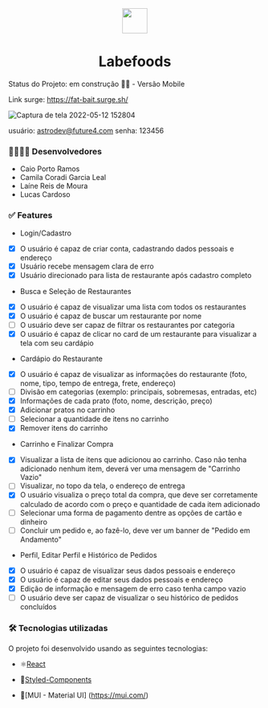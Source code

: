<div align="center" > <img width="50vw" src="https://img.icons8.com/cotton/344/street-food.png"/>
 <h1 align="center"><strong>Labefoods</b></strong></h1></div>
 
 Status do Projeto: em construção :man_technologist: - Versão Mobile
 
 Link surge: https://fat-bait.surge.sh/

![Captura de tela 2022-05-12 152804](https://user-images.githubusercontent.com/93163329/168144187-c9c5fd5c-7331-4e10-b050-cc35c0b9fe8f.png)

usuário: astrodev@future4.com
senha: 123456

<h3>👨‍💻👩‍💻 Desenvolvedores</h3>

- Caio Porto Ramos
- Camila Coradi Garcia Leal
- Laíne Reis de Moura
- Lucas Cardoso

 <h3>✅ Features</h3>
 
 * Login/Cadastro
- [x] O usuário é capaz de criar conta, cadastrando dados pessoais e endereço
- [x] Usuário recebe mensagem clara de erro
- [x] Usuário direcionado para lista de restaurante após cadastro completo

- Busca e Seleção de Restaurantes

* [x] O usuário é capaz de visualizar uma lista com todos os restaurantes
* [x] O usuário é capaz de buscar um restaurante por nome
* [ ] O usuário deve ser capaz de filtrar os restaurantes por categoria
* [x] O usuário é capaz de clicar no card de um restaurante para visualizar a tela com seu cardápio

- Cardápio do Restaurante

* [x] O usuário é capaz de visualizar as informações do restaurante (foto, nome, tipo, tempo de entrega, frete, endereço)
* [ ] Divisão em categorias (exemplo: principais, sobremesas, entradas, etc)
* [x] Informações de cada prato (foto, nome, descrição, preço)
* [x] Adicionar pratos no carrinho
* [ ] Selecionar a quantidade de itens no carrinho
* [x] Remover itens do carrinho

- Carrinho e Finalizar Compra

* [x] Visualizar a lista de itens que adicionou ao carrinho. Caso não tenha adicionado nenhum item, deverá ver uma mensagem de "Carrinho Vazio"
* [ ] Visualizar, no topo da tela, o endereço de entrega
* [x] O usuário visualiza o preço total da compra, que deve ser corretamente calculado de acordo com o preço e quantidade de cada item adicionado
* [ ] Selecionar uma forma de pagamento dentre as opções de cartão e dinheiro
* [ ] Concluir um pedido e, ao fazê-lo, deve ver um banner de "Pedido em Andamento"

- Perfil, Editar Perfil e Histórico de Pedidos

* [x] O usuário é capaz de visualizar seus dados pessoais e endereço
* [x] O usuário é capaz de editar seus dados pessoais e endereço
* [x] Edição de informação e mensagem de erro caso tenha campo vazio
* [ ] O usuário deve ser capaz de visualizar o seu histórico de pedidos concluídos

<h3>🛠 Tecnologias utilizadas</h3>

O projeto foi desenvolvido usando as seguintes tecnologias:

- ⚛️[React](https://pt-br.reactjs.org/docs/getting-started.html)

- 💅[Styled-Components](https://styled-components.com/docs)
- 💎[MUI - Material UI] (https://mui.com/)
